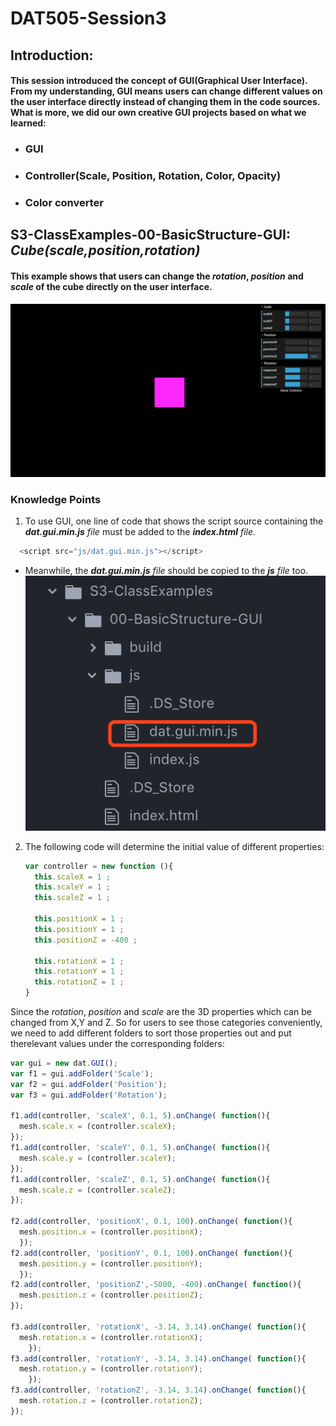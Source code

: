# DAT505-Session3
## Introduction:
#### This session introduced the concept of GUI(Graphical User Interface). From my understanding, GUI means users can change different values on the user interface directly instead of changing them in the code sources. What is more, we did our own creative GUI projects based on what we learned:
  * ### GUI
  * ### Controller(Scale, Position, Rotation, Color, Opacity)
  * ### Color converter
## S3-ClassExamples-00-BasicStructure-GUI: *Cube(scale,position,rotation)*
#### This example shows that users can change the *rotation*, *position* and *scale* of the cube directly on the user interface.
![S3-ClassExamples-00-BasicStructure-GUI00](/Session3/(README)pictures/pic-0.png "S3-ClassExamples-00-BasicStructure-GUI00")
### Knowledge Points
  1. To use GUI, one line of code that shows the script source containing the _**dat.gui.min.js** file_ must be added to the _**index.html** file_.
  ```javascript
    <script src="js/dat.gui.min.js"></script>
  ```
  * Meanwhile, the _**dat.gui.min.js** file_ should be copied to the _**js** file_ too.
     ![S3-ClassExamples-00-BasicStructure-GUI01](/Session3/(README)pictures/pic-1.png "S3-ClassExamples-00-BasicStructure-GUI01")
  2. The following code will determine the initial value of different properties:
     ```javascript
     var controller = new function (){
       this.scaleX = 1 ;
       this.scaleY = 1 ;
       this.scaleZ = 1 ;

       this.positionX = 1 ;
       this.positionY = 1 ;
       this.positionZ = -400 ;

       this.rotationX = 1 ;
       this.rotationY = 1 ;
       this.rotationZ = 1 ;
     }
     ```
   Since the *rotation*, *position* and *scale* are the 3D properties which can be changed from X,Y and Z. So for users to see those categories conveniently, we need to add different folders to sort those properties out and put therelevant values under the corresponding folders:
   ```javascript
   var gui = new dat.GUI();
   var f1 = gui.addFolder('Scale');
   var f2 = gui.addFolder('Position');
   var f3 = gui.addFolder('Rotation');

   f1.add(controller, 'scaleX', 0.1, 5).onChange( function(){
     mesh.scale.x = (controller.scaleX);
   });
   f1.add(controller, 'scaleY', 0.1, 5).onChange( function(){
     mesh.scale.y = (controller.scaleY);
   });
   f1.add(controller, 'scaleZ', 0.1, 5).onChange( function(){
     mesh.scale.z = (controller.scaleZ);
  });

   f2.add(controller, 'positionX', 0.1, 100).onChange( function(){
     mesh.position.x = (controller.positionX);
     });
   f2.add(controller, 'positionY', 0.1, 100).onChange( function(){
     mesh.position.y = (controller.positionY);
     });
   f2.add(controller, 'positionZ',-5000, -400).onChange( function(){
     mesh.position.z = (controller.positionZ);
 });

   f3.add(controller, 'rotationX', -3.14, 3.14).onChange( function(){
     mesh.rotation.x = (controller.rotationX);
       });
   f3.add(controller, 'rotationY', -3.14, 3.14).onChange( function(){
     mesh.rotation.y = (controller.rotationY);
       });
   f3.add(controller, 'rotationZ', -3.14, 3.14).onChange( function(){
     mesh.rotation.z = (controller.rotationZ);
 });
   ```
